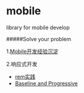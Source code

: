 mobile
======

library for mobile develop

#####Solve your problem

1.[Mobile开发经验沉淀](https://github.com/imweb/mobile/issues/2)

2.响应式开发
	
+	[rem实践](https://github.com/imweb/mobile/issues/3)
+	[Baseline and Progressive](https://github.com/imweb/mobile/issues/4)


